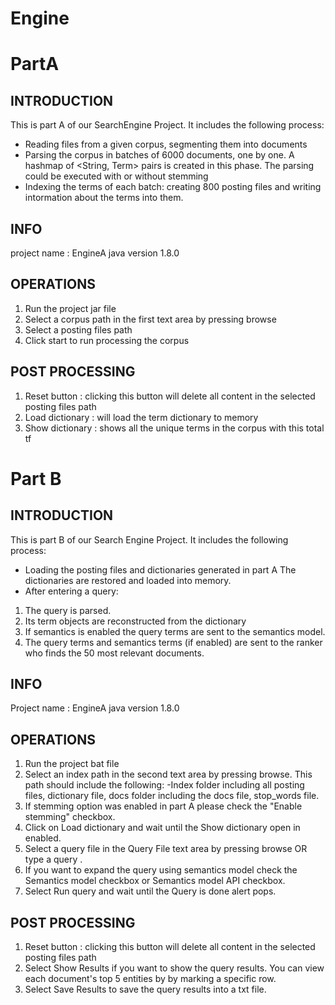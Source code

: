 # Engine

# PartA

INTRODUCTION
------------
This is part A of our SearchEngine Project.
It includes the following process:
- Reading files from a given corpus, segmenting them into documents
- Parsing the corpus in batches of 6000 documents, one by one. A hashmap of <String, Term> pairs is created in this phase.
The parsing could be executed with or without stemming
- Indexing the terms of each batch: creating 800 posting files and writing intormation about the terms into them.

INFO 
----
project name : EngineA 
java version 1.8.0

OPERATIONS 
---------
1. Run the project jar file 
2. Select a corpus path in the first text area by pressing browse
3. Select a posting files path 
4. Click start to run processing the corpus 

POST PROCESSING 
----------------
1. Reset button : clicking this button will delete all content in the selected posting files path
2. Load dictionary : will load the term dictionary to memory
3. Show dictionary : shows all the unique terms in the corpus with this total tf


# Part B

INTRODUCTION
------------
This is part B of our Search Engine Project.
It includes the following process:
- Loading the posting files and dictionaries generated in part A
The dictionaries are restored and loaded into memory.
- After entering a query: 
1. The query is parsed.
2. Its term objects are reconstructed from the dictionary 
3. If semantics is enabled the query terms are sent to the semantics model.
4. The query terms and semantics terms (if enabled) are sent to the ranker who finds the 50 most relevant documents.
 
INFO 
----
Project name : EngineA
java version 1.8.0

OPERATIONS 
---------
1. Run the project bat file 
2. Select an index path in the second text area by pressing browse. This path should include the following:
-Index folder including all posting files, dictionary file, docs folder including the docs file, stop_words file.
3. If stemming option was enabled in part A please check the "Enable stemming" checkbox.
4. Click on Load dictionary and wait until the Show dictionary open in enabled.
5. Select a query file in the Query File text area by pressing browse OR type a query .
6. If you want to expand the query using semantics model check the Semantics model checkbox or Semantics model API checkbox. 
7. Select Run query and wait until the Query is done alert pops.

POST PROCESSING 
----------------
1. Reset button : clicking this button will delete all content in the selected posting files path
2. Select Show Results if you want to show the query results. 
You can view each document's top 5 entities by by marking a specific row.
3. Select Save Results to save the query results into a txt file.
